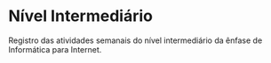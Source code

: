 # Nível Intermediário
Registro das atividades semanais do nível intermediário da ênfase de Informática para Internet.
